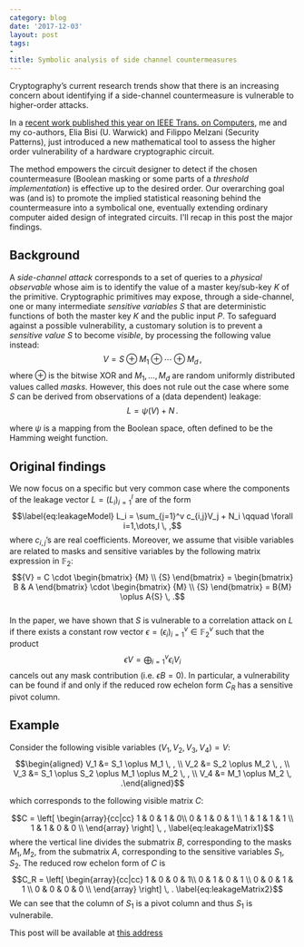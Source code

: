 ```yaml
---
category: blog
date: '2017-12-03'
layout: post
tags:
-
title: Symbolic analysis of side channel countermeasures
---
```


Cryptography’s current research trends show that there is an increasing
concern about identifying if a side-channel countermeasure is vulnerable
to higher-order attacks.

In a [recent work published this year on IEEE Trans. on
Computers](http://dx.doi.org/10.1109/TC.2016.2635650), me and my
co-authors, Elia Bisi (U. Warwick) and Filippo Melzani (Security
Patterns), just introduced a new mathematical tool to assess the higher
order vulnerability of a hardware cryptographic circuit.

The method empowers the circuit designer to detect if the chosen
countermeasure (Boolean masking or some parts of a *threshold
implementation*) is effective up to the desired order. Our overarching
goal was (and is) to promote the implied statistical reasoning behind
the countermeasure into a symbolical one, eventually extending ordinary
computer aided design of integrated circuits. I'll recap in this post the major findings.

## Background

A *side-channel attack* corresponds to a set of
queries to a *physical observable* whose aim is to identify the value of
a master key/sub-key $K$ of the primitive. 
Cryptographic primitives may expose, through a side-channel, one or many
intermediate *sensitive variables* $S$ that
are deterministic functions of both the master key $K$ and the
public input $P$. To safeguard against a possible vulnerability, a customary
solution is to prevent a *sensitive value* $S$ to become *visible*, by
processing the following value instead:
$$V = S \oplus M_1 \oplus \cdots \oplus M_d \, ,$$ where $\oplus$ is the
bitwise XOR and $M_1, \ldots, M_d$ are random uniformly distributed values
called *masks*. However, this does not rule out the case where some
$S$ can be derived from observations of a (data dependent)
leakage: $$L = \psi(V) + N \, .$$

where $\psi$ is a mapping from the Boolean space, often defined to be the Hamming
weight function.

## Original findings

We now focus on a specific but very common case where
the components of the leakage vector
$L = (L_i)_{i=1}^l$ are of the form
$$\label{eq:leakageModel} L_i = \sum_{j=1}^v c_{i,j}V_j + N_i \qquad
\forall i=1,\dots,l \, ,$$ where $c_{i,j}$’s are real coefficients.
Moreover, we assume that visible variables are
related to masks and sensitive variables by the following matrix
expression in $\mathbb{F}_2$: $${V} =
C \cdot
\begin{bmatrix} {M} \\ {S} \end{bmatrix} =
\begin{bmatrix} B & A \end{bmatrix} \cdot
\begin{bmatrix} {M} \\ {S}
\end{bmatrix} = B{M} \oplus A{S} \, .$$  
In the paper, we have shown that $S$ is vulnerable to a correlation attack on $L$ 
if there exists a constant
row vector ${\epsilon}=(\epsilon_i)_{i=1}^v\in\mathbb{F}_2^v$ such
that the product
$${\epsilon} {V} = \bigoplus_{i=1}^v \epsilon_i V_i$$ cancels out
any mask contribution (i.e. ${\epsilon} B={0}$). In particular, a vulnerability 
can be found if and only if the reduced
row echelon form $C_R$ has a sensitive pivot column.

## Example
Consider the following visible variables
$(V_1,V_2,V_3,V_4) = {V}$: $$\begin{aligned}
V_1 &= S_1 \oplus M_1 \, , \\
V_2 &= S_2 \oplus M_2 \, , \\
V_3 &= S_1 \oplus S_2 \oplus M_1 \oplus M_2 \, , \\
V_4 &= M_1 \oplus M_2 \, .\end{aligned}$$ 

which corresponds to the following visible matrix $C$:

$$C =
\left[ \begin{array}{cc|cc}
1 & 0 & 1 & 0\\
0 & 1 & 0 & 1 \\
1 & 1 & 1 & 1 \\
1 & 1 & 0 & 0 \\
\end{array} \right] \, ,
\label{eq:leakageMatrix1}$$ where the vertical line divides the
submatrix $B$, corresponding to the masks $M_1,M_2$, from the submatrix
$A$, corresponding to the sensitive variables $S_1,S_2$. The reduced row
echelon form of $C$ is $$C_R =
\left[ \begin{array}{cc|cc}
1 & 0 & 0 & 1\\
0 & 1 & 0 & 1 \\
0 & 0 & 1 & 1 \\
0 & 0 & 0 & 0 \\
\end{array} \right] \, .
\label{eq:leakageMatrix2}$$ We can see that the column of $S_1$ is a
pivot column and thus $S_1$ is vulnerabile. 

This post will be available at [this
address](http://www.vittoriozaccaria.net/#/blog/2017/12/03/symbolic-analysis-of-side-channel-countermeasures.html)
